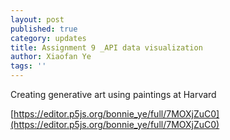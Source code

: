 ```yaml
---
layout: post
published: true
category: updates
title: Assignment 9 _API data visualization
author: Xiaofan Ye
tags: ''
---
```

Creating generative art using paintings at Harvard

[https://editor.p5js.org/bonnie_ye/full/7MOXjZuC0](https://editor.p5js.org/bonnie_ye/full/7MOXjZuC0)